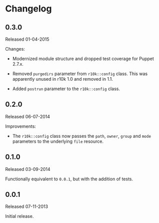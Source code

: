 # Changelog

## 0.3.0

Released 01-04-2015

Changes:

  - Modernized module structure and dropped test coverage for Puppet 2.7.x.

  - Removed `purgedirs` parameter from `r10k::config` class. This was apparently
    unused in r10k 1.0 and removed in 1.1.

  - Added `postrun` parameter to the `r10k::config` class.

## 0.2.0

Released 06-07-2014

Improvements:

  - The `r10k::config` class now passes the `path`, `owner`, `group` and `mode`
    parameters to the underlying `file` resource.

## 0.1.0

Released 03-09-2014

Functionally equivalent to `0.0.1`, but with the addition of tests.

## 0.0.1

Released 07-11-2013

Initial release.
